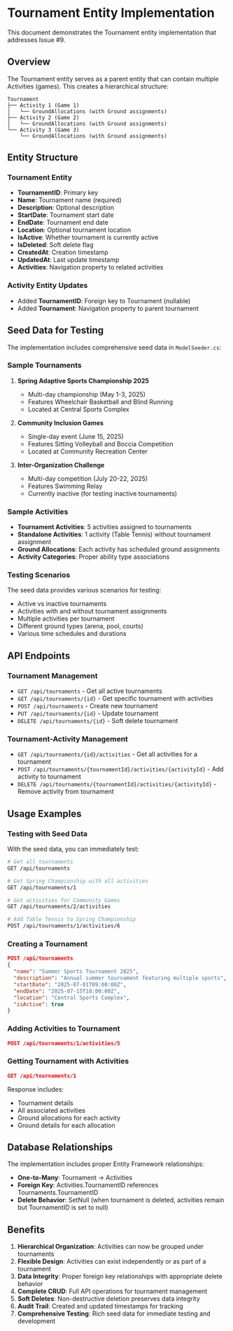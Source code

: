 # Tournament Entity Implementation

This document demonstrates the Tournament entity implementation that addresses Issue #9.

## Overview

The Tournament entity serves as a parent entity that can contain multiple Activities (games). This creates a hierarchical structure:

```
Tournament
├── Activity 1 (Game 1)
│   └── GroundAllocations (with Ground assignments)
├── Activity 2 (Game 2)
│   └── GroundAllocations (with Ground assignments)
└── Activity 3 (Game 3)
    └── GroundAllocations (with Ground assignments)
```

## Entity Structure

### Tournament Entity
- **TournamentID**: Primary key
- **Name**: Tournament name (required)
- **Description**: Optional description
- **StartDate**: Tournament start date
- **EndDate**: Tournament end date
- **Location**: Optional tournament location
- **IsActive**: Whether tournament is currently active
- **IsDeleted**: Soft delete flag
- **CreatedAt**: Creation timestamp
- **UpdatedAt**: Last update timestamp
- **Activities**: Navigation property to related activities

### Activity Entity Updates
- Added **TournamentID**: Foreign key to Tournament (nullable)
- Added **Tournament**: Navigation property to parent tournament

## Seed Data for Testing

The implementation includes comprehensive seed data in `ModelSeeder.cs`:

### Sample Tournaments
1. **Spring Adaptive Sports Championship 2025**
   - Multi-day championship (May 1-3, 2025)
   - Features Wheelchair Basketball and Blind Running
   - Located at Central Sports Complex

2. **Community Inclusion Games**
   - Single-day event (June 15, 2025)
   - Features Sitting Volleyball and Boccia Competition
   - Located at Community Recreation Center

3. **Inter-Organization Challenge**
   - Multi-day competition (July 20-22, 2025)
   - Features Swimming Relay
   - Currently inactive (for testing inactive tournaments)

### Sample Activities
- **Tournament Activities**: 5 activities assigned to tournaments
- **Standalone Activities**: 1 activity (Table Tennis) without tournament assignment
- **Ground Allocations**: Each activity has scheduled ground assignments
- **Activity Categories**: Proper ability type associations

### Testing Scenarios
The seed data provides various scenarios for testing:
- Active vs inactive tournaments
- Activities with and without tournament assignments
- Multiple activities per tournament
- Different ground types (arena, pool, courts)
- Various time schedules and durations

## API Endpoints

### Tournament Management
- `GET /api/tournaments` - Get all active tournaments
- `GET /api/tournaments/{id}` - Get specific tournament with activities
- `POST /api/tournaments` - Create new tournament
- `PUT /api/tournaments/{id}` - Update tournament
- `DELETE /api/tournaments/{id}` - Soft delete tournament

### Tournament-Activity Management
- `GET /api/tournaments/{id}/activities` - Get all activities for a tournament
- `POST /api/tournaments/{tournamentId}/activities/{activityId}` - Add activity to tournament
- `DELETE /api/tournaments/{tournamentId}/activities/{activityId}` - Remove activity from tournament

## Usage Examples

### Testing with Seed Data
With the seed data, you can immediately test:

```bash
# Get all tournaments
GET /api/tournaments

# Get Spring Championship with all activities
GET /api/tournaments/1

# Get activities for Community Games
GET /api/tournaments/2/activities

# Add Table Tennis to Spring Championship
POST /api/tournaments/1/activities/6
```

### Creating a Tournament
```json
POST /api/tournaments
{
  "name": "Summer Sports Tournament 2025",
  "description": "Annual summer tournament featuring multiple sports",
  "startDate": "2025-07-01T09:00:00Z",
  "endDate": "2025-07-15T18:00:00Z",
  "location": "Central Sports Complex",
  "isActive": true
}
```

### Adding Activities to Tournament
```json
POST /api/tournaments/1/activities/5
```

### Getting Tournament with Activities
```json
GET /api/tournaments/1
```

Response includes:
- Tournament details
- All associated activities
- Ground allocations for each activity
- Ground details for each allocation

## Database Relationships

The implementation includes proper Entity Framework relationships:
- **One-to-Many**: Tournament → Activities
- **Foreign Key**: Activities.TournamentID references Tournaments.TournamentID
- **Delete Behavior**: SetNull (when tournament is deleted, activities remain but TournamentID is set to null)

## Benefits

1. **Hierarchical Organization**: Activities can now be grouped under tournaments
2. **Flexible Design**: Activities can exist independently or as part of a tournament
3. **Data Integrity**: Proper foreign key relationships with appropriate delete behavior
4. **Complete CRUD**: Full API operations for tournament management
5. **Soft Deletes**: Non-destructive deletion preserves data integrity
6. **Audit Trail**: Created and updated timestamps for tracking
7. **Comprehensive Testing**: Rich seed data for immediate testing and development